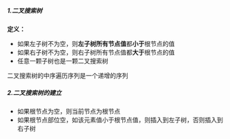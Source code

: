 ##### 1.二叉搜索树

**定义：**

- 如果左子树不为空，则**左子树所有节点值**都**小于**根节点的值
- 如果右子树不为空，则右子树所有节点值都**大于**根节点的值
- 任意一颗子树也是一颗二叉搜索树

二叉搜索树的中序遍历序列是一个递增的序列

##### 2.二叉搜索树的建立

- 如果根节点为空，则当前节点为根节点
- 如果根节点部位空，如该元素值小于根节点值，则插入到左子树，否则插入到右子树



